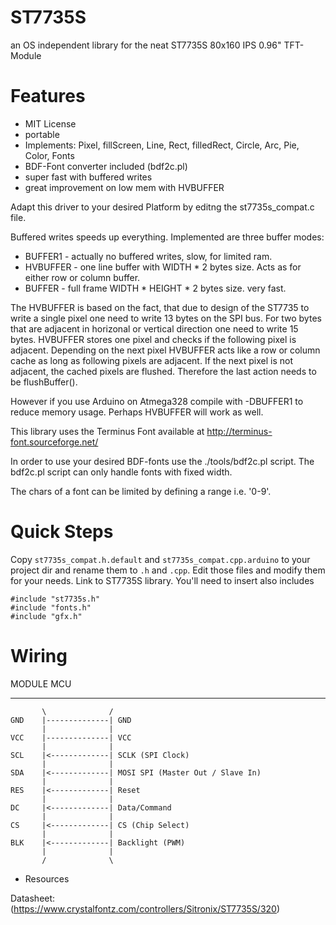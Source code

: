ST7735S
=======

an OS independent library for the neat ST7735S 80x160 IPS 0.96" TFT-Module

# Features

 * MIT License
 * portable
 * Implements: Pixel, fillScreen, Line, Rect, filledRect, Circle, Arc, Pie, Color, Fonts
 * BDF-Font converter included (bdf2c.pl) 
 * super fast with buffered writes
 * great improvement on low mem with HVBUFFER

Adapt this driver to your desired Platform by editng the st7735s_compat.c file.

Buffered writes speeds up everything. Implemented are three buffer modes:

 * BUFFER1  - actually no buffered writes, slow, for limited ram.
 * HVBUFFER - one line buffer with WIDTH * 2 bytes size. Acts as for either
    row or column buffer. 
 * BUFFER   - full frame WIDTH * HEIGHT * 2 bytes size. very fast.

The HVBUFFER is based on the fact, that due to design of the ST7735 to write
a single pixel one need to write 13 bytes on the SPI bus. For two bytes that are
adjacent in horizonal or vertical direction one need to write 15 bytes.
HVBUFFER stores one pixel and checks if the following pixel is adjacent.
Depending on the next pixel HVBUFFER acts like a row or column cache as long
as following pixels are adjacent. If the next pixel is not adjacent, the
cached pixels are flushed. Therefore the last action needs to be flushBuffer().

However if you use Arduino on  Atmega328 compile with -DBUFFER1 to 
reduce memory usage. Perhaps HVBUFFER will work as well.

This library uses the Terminus Font available at
http://terminus-font.sourceforge.net/

In order to use your desired BDF-fonts use the ./tools/bdf2c.pl script.
The bdf2c.pl script can only handle fonts with fixed width.

The chars of a font can be limited by defining a range i.e. '0-9'.

# Quick Steps

Copy `st7735s_compat.h.default`  and `st7735s_compat.cpp.arduino` to your project dir and rename them to `.h` and `.cpp`. Edit those files and modify them for your needs. Link to ST7735S library.
You'll need to insert also includes
```
#include "st7735s.h"
#include "fonts.h"
#include "gfx.h"
```


# Wiring

   MODULE                   MCU 
   ------                   ---
           \              /
    GND    |--------------| GND
           |              |
    VCC    |--------------| VCC
           |              |
    SCL    |<-------------| SCLK (SPI Clock)
           |              |
    SDA    |<-------------| MOSI SPI (Master Out / Slave In)
           |              | 
    RES    |<-------------| Reset
           |              |
    DC     |<-------------| Data/Command
           |              |
    CS     |<-------------| CS (Chip Select)
           |              |
    BLK    |<-------------| Backlight (PWM)
           |              |
           /              \
           

 * Resources

 Datasheet: (https://www.crystalfontz.com/controllers/Sitronix/ST7735S/320)


